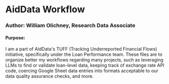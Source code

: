 # AidData Workflow

### Author: William Olichney, Research Data Associate

#### Purpose:

I am a part of AidData's TUFF (Tracking Underreported Financial Flows) initiative, specifically under the Loan Performance team. These files are to organize better my workflows regarding many projects, such as leveraging LLMs to find or validate loan-level data, keeping track of exchange rate API code, coercing Google Sheet data entries into formats acceptable to our data quality assurance checks, and more. 

